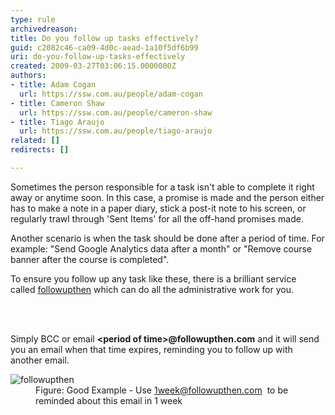 ```yaml
---
type: rule
archivedreason: 
title: Do you follow up tasks effectively?
guid: c2082c46-ca09-4d0c-aead-1a10f5df6b99
uri: do-you-follow-up-tasks-effectively
created: 2009-03-27T03:06:15.0000000Z
authors:
- title: Adam Cogan
  url: https://ssw.com.au/people/adam-cogan
- title: Cameron Shaw
  url: https://ssw.com.au/people/cameron-shaw
- title: Tiago Araujo
  url: https://ssw.com.au/people/tiago-araujo
related: []
redirects: []

---
```



<p>Sometimes the person responsible for a task isn't able to complete it right away or anytime soon. In this case, a promise is made and the person either has to make a note in a paper diary, stick a post-it note to his screen, or regularly trawl through 'Sent Items' for all the off-hand promises made. <br></p><p>Another scenario is when the task should be done after a period of time. For example&#58; &quot;Send Google Analytics data after a month&quot; or &quot;Remove course banner after the course is completed&quot;.&#160;<br></p>
<p>To ensure you follow up any task like these,&#160;there is a brilliant service called&#160;<span><a href="https&#58;//www.followupthen.com/">followupthen</a></span>&#160;which can do all the administrative work for you. <br></p>
<br><excerpt class='endintro'></excerpt><br>
<p>Simply BCC or email <b>&lt;period of time&gt;@followupthen.com</b> and it will send you an email when that time expires, reminding you to follow up with another​ email.</p><dl class="goodImage"><dt><img src="/PublishingImages/FollowUpThen.jpg" alt="followupthen" /></dt><dd>Figure&#58; Good Example - Use <a href="mailto&#58;1week@followupthen.com">1week@followupthen.com</a>&#160; to be reminded about this email in 1 week </dd></dl>


